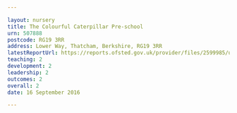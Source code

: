 ```yaml
---

layout: nursery
title: The Colourful Caterpillar Pre-school
urn: 507888
postcode: RG19 3RR
address: Lower Way, Thatcham, Berkshire, RG19 3RR
latestReportUrl: https://reports.ofsted.gov.uk/provider/files/2599985/urn/507888.pdf
teaching: 2
development: 2
leadership: 2
outcomes: 2
overall: 2
date: 16 September 2016

---
```


